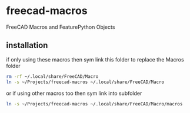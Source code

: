 # freecad-macros
FreeCAD Macros and FeaturePython Objects

## installation
if only using these macros then
sym link this folder to replace the Macros folder
```bash
rm -rf ~/.local/share/FreeCAD/Macro
ln -s ~/Projects/freecad-macros ~/.local/share/FreeCAD/Macro
```

or if using other macros too then
sym link into subfolder
```bash
ln -s ~/Projects/freecad-macros ~/.local/share/FreeCAD/Macro/macros
```
